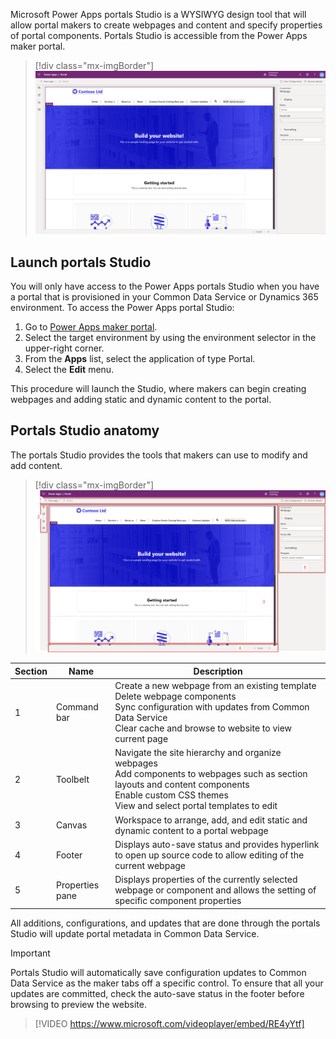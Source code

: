 Microsoft Power Apps portals Studio is a WYSIWYG design tool that will allow portal makers to create webpages and content and specify properties of portal components. Portals Studio is accessible from the Power Apps maker portal.

> [!div class="mx-imgBorder"]
> [![Portal Studio](../media/1-portal-studio-ss.png)](../media/1-portal-studio-ss.png#lightbox)

## Launch portals Studio

You will only have access to the Power Apps portals Studio when you have a portal that is provisioned in your Common Data Service or Dynamics 365 environment. To access the Power Apps portal Studio:

1. Go to [Power Apps maker portal](https://make.powerapps.com/?azure-portal=true). 
1. Select the target environment by using the environment selector in the upper-right corner.
1. From the **Apps** list, select the application of type Portal.
1. Select the **Edit** menu.

This procedure will launch the Studio, where makers can begin creating webpages and adding static and dynamic content to the portal.  

## Portals Studio anatomy

The portals Studio provides the tools that makers can use to modify and add content.

> [!div class="mx-imgBorder"]
> [![Portal Studio Anatomy](../media/1-portal-studio-anatomy-ssm.png)](../media/1-portal-studio-anatomy-ssm.png#lightbox)

| Section | Name | Description |
| ------- | ---- | ----------- |
| 1 | Command bar | Create a new webpage from an existing template<br />Delete webpage components<br />Sync configuration with updates from Common Data Service<br />Clear cache and browse to website to view current page |
| 2 | Toolbelt | Navigate the site hierarchy and organize webpages<br />Add components to webpages such as section layouts and content components<br />Enable custom CSS themes<br />View and select portal templates to edit |
| 3 | Canvas | Workspace to arrange, add, and edit static and dynamic content to a portal webpage |
| 4 | Footer | Displays auto-save status and provides hyperlink to open up source code to allow editing of the current webpage |
| 5 | Properties pane | Displays properties of the currently selected webpage or component and allows the setting of specific component properties |

All additions, configurations, and updates that are done through the portals Studio will update portal metadata in Common Data Service.

> [!IMPORTANT]
> Portals Studio will automatically save configuration updates to Common Data Service as the maker tabs off a specific control. To ensure that all your updates are committed, check the auto-save status in the footer before browsing to preview the website.

> [!VIDEO https://www.microsoft.com/videoplayer/embed/RE4yYtf]
